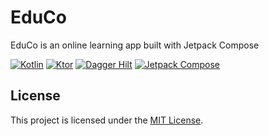 # EduCo
EduCo is an online learning app built with Jetpack Compose

[![Kotlin](https://img.shields.io/badge/Kotlin-1.8.10-blue.svg)](https://kotlinlang.org/)
[![Ktor](https://img.shields.io/badge/Ktor-1.6.4-white.svg)](https://ktor.io/)
[![Dagger Hilt](https://img.shields.io/badge/Dagger%20Hilt-2.44-yellow.svg)](https://dagger.dev/hilt/)
[![Jetpack Compose](https://img.shields.io/badge/Jetpack%20Compose-2022.10.bom-red.svg)](https://developer.android.com/jetpack/compose)

## License

This project is licensed under the [MIT License](LICENSE).
